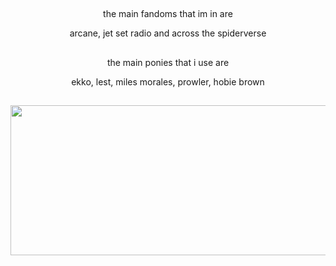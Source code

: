 ## 
<p align="center">
  the main fandoms that im in are

<p align="center">
  arcane, jet set radio and across the spiderverse

## 
<p align="center">
  the main ponies that i use are

<p align="center">
  ekko, lest, miles morales, prowler, hobie brown

##
<p align="center">
  <img width="3000" height="240" src="https://cdn.discordapp.com/attachments/1271814445751996419/1322980406064189541/divider.png?ex=6772d904&is=67718784&hm=f6902183cfd22b48af56ada3b08e8e6af0063ba9124879b8da0c933f4acf63aa&">
</p>
